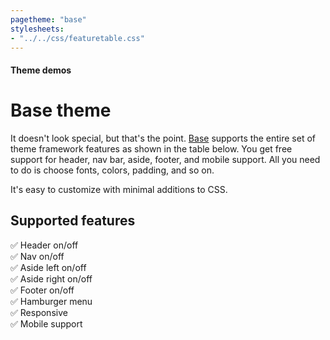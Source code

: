 ```yaml
---
pagetheme: "base"
stylesheets:
- "../../css/featuretable.css"
---
```


#### Theme demos

# Base theme

It doesn't look special, but that's the point. [Base](https://github.com/pococms/poco/tree/main/.poco/themes/base) supports the
entire set of theme framework features as shown in the
table below. You get free support for header, nav bar,
aside, footer, and mobile support. All you need to do is
choose fonts, colors, padding, and so on.

It's easy to customize with minimal additions to CSS.

## Supported features

✅ Header on/off\
✅ Nav on/off\
✅ Aside left on/off\
✅ Aside right on/off\
✅ Footer on/off\
✅ Hamburger menu\
✅ Responsive\
✅ Mobile support





